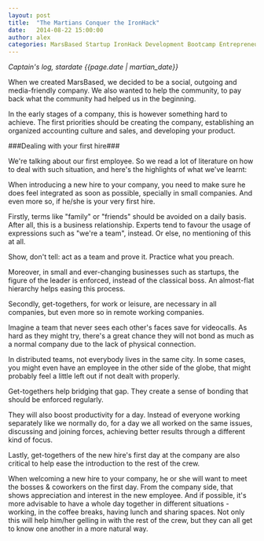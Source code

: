 ```yaml
---
layout: post
title:  "The Martians Conquer the IronHack"
date:   2014-08-22 15:00:00
author: alex
categories: MarsBased Startup IronHack Development Bootcamp Entrepreneurship Barcelona Ruby Rails
---
```


*Captain's log, stardate {{page.date | martian_date}}*

When we created MarsBased, we decided to be a social, outgoing and media-friendly company. We also wanted to help the community, to pay back what the community had helped us in the beginning.

In the early stages of a company, this is however something hard to achieve. The first priorities should be creating the company, establishing an organized accounting culture and sales, and developing your product.

<!--more-->

###Dealing with your first hire###

We're talking about our first employee. So we read a lot of literature on how to deal with such situation, and here's the highlights of what we've learnt:

When introducing a new hire to your company, you need to make sure he does feel integrated as soon as possible, specially in small companies. And even more so, if he/she is your very first hire.

Firstly, terms like "family" or "friends" should be avoided on a daily basis. After all, this is a business relationship. Experts tend to favour the usage of expressions such as "we're a team", instead. Or else, no mentioning of this at all.

Show, don't tell: act as a team and prove it. Practice what you preach.

Moreover, in small and ever-changing businesses such as startups, the figure of the leader is enforced, instead of the classical boss. An almost-flat hierarchy helps easing this process.

Secondly, get-togethers, for work or leisure, are necessary in all companies, but even more so in remote working companies.

Imagine a team that never sees each other's faces save for videocalls. As hard as they might try, there's a great chance they will not bond as much as a normal company due to the lack of physical connection.

In distributed teams, not everybody lives in the same city. In some cases, you might even have an employee in the other side of the globe, that might probably feel a little left out if not dealt with properly.

Get-togethers help bridging that gap. They create a sense of bonding that should be enforced regularly.

They will also boost productivity for a day. Instead of everyone working separately like we normally do, for a day we all worked on the same issues, discussing and joining forces, achieving better results through a different kind of focus.

Lastly, get-togethers of the new hire's first day at the company are also critical to help ease the introduction to the rest of the crew.

When welcoming a new hire to your company, he or she will want to meet the bosses & coworkers on the first day. From the company side, that shows appreciation and interest in the new employee. And if possible, it's more advisable to have a whole day together in different situations - working, in the coffee breaks, having lunch and sharing spaces. Not only this will help him/her gelling in with the rest of the crew, but they can all get to know one another in a more natural way.